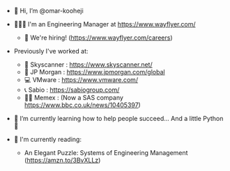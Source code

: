 - 👋 Hi, I’m @omar-kooheji
- 👨🏽‍💻 I'm an Engineering Manager at https://www.wayflyer.com/
  - 🚨 We're hiring! (https://www.wayflyer.com/careers)
- Previously I've worked at:
  - 🛫 Skyscanner : https://www.skyscanner.net/
  - 🏦 JP Morgan : https://www.jpmorgan.com/global
  - 💻 VMware : https://www.vmware.com/
  - 📞 Sabio : https://sabiogroup.com/
  - 🕵️‍♂️ Memex : (Now a SAS company https://www.bbc.co.uk/news/10405397)
  
- 🌱 I’m currently learning how to help people succeed... And a little Python 🐍

- 📖 I'm currently reading: 
  - An Elegant Puzzle: Systems of Engineering Management (https://amzn.to/3BvXLLz)
  
